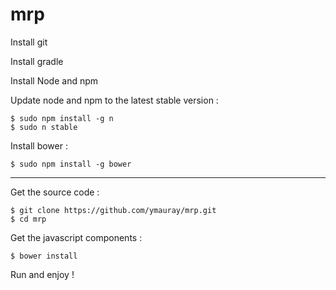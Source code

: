 # mrp

Install git

Install gradle

Install Node and npm

Update node and npm to the latest stable version :

    $ sudo npm install -g n
    $ sudo n stable

Install bower :

    $ sudo npm install -g bower
    
----

Get the source code :

    $ git clone https://github.com/ymauray/mrp.git
    $ cd mrp
    
Get the javascript components :

    $ bower install
    
Run and enjoy !